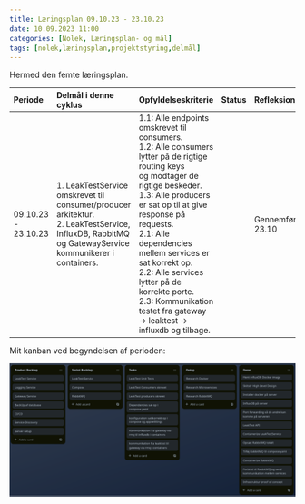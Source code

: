 ```yaml
---
title: Læringsplan 09.10.23 - 23.10.23
date: 10.09.2023 11:00
categories: [Nolek, Læringsplan- og mål]
tags: [nolek,læringsplan,projektstyring,delmål]
---
```

Hermed den femte læringsplan. 

|  Periode              | Delmål i denne cyklus                                                                                                                                  | Opfyldelseskriterie                                                                                                                                                                                                                                                                                                                                                                                              | Status | Refleksion          | Evaluering        |
|:----------------------|:-------------------------------------------------------------------------------------------------------------------------------------------------------|:-----------------------------------------------------------------------------------------------------------------------------------------------------------------------------------------------------------------------------------------------------------------------------------------------------------------------------------------------------------------------------------------------------------------|:-------|:--------------------|:------------------|
|  09.10.23 - 23.10.23  | 1. LeakTestService omskrevet til consumer/producer arkitektur.<br> 2. LeakTestService, InfluxDB, RabbitMQ og GatewayService kommunikerer i containers. | 1.1: Alle endpoints omskrevet til consumers.<br>1.2: Alle consumers lytter på de rigtige routing keys<br> og modtager de rigtige beskeder.<br> 1.3: Alle producers er sat op til at give response på requests.<br> 2.1: Alle dependencies mellem services er sat korrekt op. <br> 2.2: Alle services lytter på de korrekte porte. <br> 2.3: Kommunikation testet fra gateway -> leaktest -> influxdb og tilbage. |        | Gennemføres 23.10   | Gennemføres 23.10 |  

Mit kanban ved begyndelsen af perioden:

<img src="/assets/images/kanban_1010.png" alt="image should have been here">
